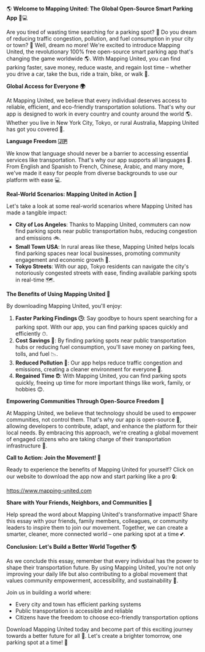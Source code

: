 🌎 **Welcome to Mapping United: The Global Open-Source Smart Parking App** 🚗💻

Are you tired of wasting time searching for a parking spot? 🤯 Do you dream of reducing traffic congestion, pollution, and fuel consumption in your city or town? 🌟 Well, dream no more! We're excited to introduce Mapping United, the revolutionary 100% free open-source smart parking app that's changing the game worldwide 🌎. With Mapping United, you can find parking faster, save money, reduce waste, and regain lost time – whether you drive a car, take the bus, ride a train, bike, or walk 💪.

**Global Access for Everyone 🌍**

At Mapping United, we believe that every individual deserves access to reliable, efficient, and eco-friendly transportation solutions. That's why our app is designed to work in every country and county around the world 🌎. Whether you live in New York City, Tokyo, or rural Australia, Mapping United has got you covered 🤝.

**Language Freedom 🇯🇵**

We know that language should never be a barrier to accessing essential services like transportation. That's why our app supports all languages 🌈. From English and Spanish to French, Chinese, Arabic, and many more, we've made it easy for people from diverse backgrounds to use our platform with ease 💻.

**Real-World Scenarios: Mapping United in Action 🔧**

Let's take a look at some real-world scenarios where Mapping United has made a tangible impact:

* **City of Los Angeles**: Thanks to Mapping United, commuters can now find parking spots near public transportation hubs, reducing congestion and emissions 🚲.
* **Small Town USA**: In rural areas like these, Mapping United helps locals find parking spaces near local businesses, promoting community engagement and economic growth 💸.
* **Tokyo Streets**: With our app, Tokyo residents can navigate the city's notoriously congested streets with ease, finding available parking spots in real-time 🗺️.

**The Benefits of Using Mapping United 🎉**

By downloading Mapping United, you'll enjoy:

1. **Faster Parking Findings 🕒**: Say goodbye to hours spent searching for a parking spot. With our app, you can find parking spaces quickly and efficiently ⏱.
2. **Cost Savings 💸**: By finding parking spots near public transportation hubs or reducing fuel consumption, you'll save money on parking fees, tolls, and fuel 📉.
3. **Reduced Pollution 🌿**: Our app helps reduce traffic congestion and emissions, creating a cleaner environment for everyone 🌟.
4. **Regained Time ⏰**: With Mapping United, you can find parking spots quickly, freeing up time for more important things like work, family, or hobbies 😊.

**Empowering Communities Through Open-Source Freedom 💖**

At Mapping United, we believe that technology should be used to empower communities, not control them. That's why our app is open-source 🤝, allowing developers to contribute, adapt, and enhance the platform for their local needs. By embracing this approach, we're creating a global movement of engaged citizens who are taking charge of their transportation infrastructure 💪.

**Call to Action: Join the Movement! 🎉**

Ready to experience the benefits of Mapping United for yourself? Click on our website to download the app now and start parking like a pro 🔒:

https://www.mapping-united.com

**Share with Your Friends, Neighbors, and Communities 🤝**

Help spread the word about Mapping United's transformative impact! Share this essay with your friends, family members, colleagues, or community leaders to inspire them to join our movement. Together, we can create a smarter, cleaner, more connected world – one parking spot at a time 💕.

**Conclusion: Let's Build a Better World Together 🌎**

As we conclude this essay, remember that every individual has the power to shape their transportation future. By using Mapping United, you're not only improving your daily life but also contributing to a global movement that values community empowerment, accessibility, and sustainability 🌟.

Join us in building a world where:

* Every city and town has efficient parking systems
* Public transportation is accessible and reliable
* Citizens have the freedom to choose eco-friendly transportation options

Download Mapping United today and become part of this exciting journey towards a better future for all 💫. Let's create a brighter tomorrow, one parking spot at a time! 🔮